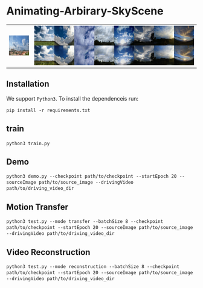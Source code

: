 # Animating-Arbirary-SkyScene
<table border="0">
<tr>
<td><img src="https://github.com/Kult0922/Animating-Arbirary-SkyScene/blob/master/figs/driving_video.gif"></td>
<td><img src="https://github.com/Kult0922/Animating-Arbirary-SkyScene/blob/master/figs/generate_videos.gif"></td>
</tr>
</table>

## Installation

We support ```Python3```. To install the dependenceis run:

```
pip install -r requirements.txt
```
## train
```
python3 train.py
```

## Demo
```
python3 demo.py --checkpoint path/to/checkpoint --startEpoch 20 --sourceImage path/to/source_image --drivingVideo path/to/driving_video_dir
```

## Motion Transfer
```
python3 test.py --mode transfer --batchSize 8 --checkpoint path/to/checkpoint --startEpoch 20 --sourceImage path/to/source_image --drivingVideo path/to/driving_video_dir
```

## Video Reconstruction
```
python3 test.py --mode reconstruction --batchSize 8 --checkpoint path/to/checkpoint --startEpoch 20 --sourceImage path/to/source_image --drivingVideo path/to/driving_video_dir
```
